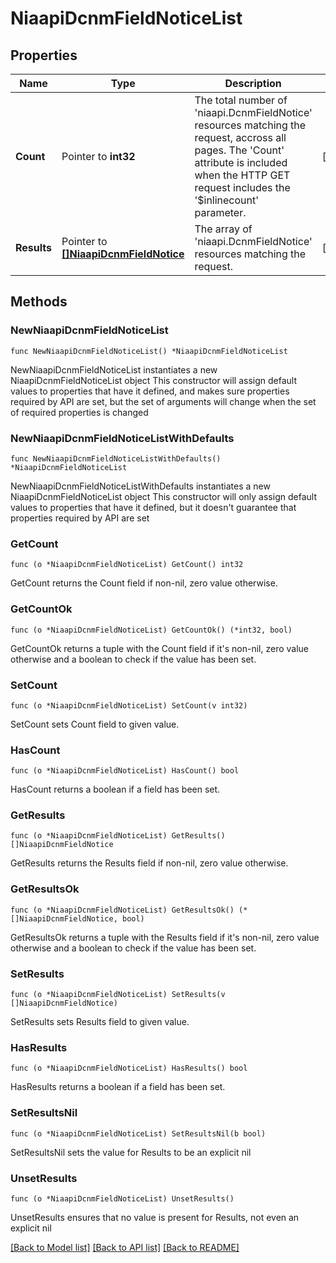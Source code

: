 # NiaapiDcnmFieldNoticeList

## Properties

Name | Type | Description | Notes
------------ | ------------- | ------------- | -------------
**Count** | Pointer to **int32** | The total number of &#39;niaapi.DcnmFieldNotice&#39; resources matching the request, accross all pages. The &#39;Count&#39; attribute is included when the HTTP GET request includes the &#39;$inlinecount&#39; parameter. | [optional] 
**Results** | Pointer to [**[]NiaapiDcnmFieldNotice**](niaapi.DcnmFieldNotice.md) | The array of &#39;niaapi.DcnmFieldNotice&#39; resources matching the request. | [optional] 

## Methods

### NewNiaapiDcnmFieldNoticeList

`func NewNiaapiDcnmFieldNoticeList() *NiaapiDcnmFieldNoticeList`

NewNiaapiDcnmFieldNoticeList instantiates a new NiaapiDcnmFieldNoticeList object
This constructor will assign default values to properties that have it defined,
and makes sure properties required by API are set, but the set of arguments
will change when the set of required properties is changed

### NewNiaapiDcnmFieldNoticeListWithDefaults

`func NewNiaapiDcnmFieldNoticeListWithDefaults() *NiaapiDcnmFieldNoticeList`

NewNiaapiDcnmFieldNoticeListWithDefaults instantiates a new NiaapiDcnmFieldNoticeList object
This constructor will only assign default values to properties that have it defined,
but it doesn't guarantee that properties required by API are set

### GetCount

`func (o *NiaapiDcnmFieldNoticeList) GetCount() int32`

GetCount returns the Count field if non-nil, zero value otherwise.

### GetCountOk

`func (o *NiaapiDcnmFieldNoticeList) GetCountOk() (*int32, bool)`

GetCountOk returns a tuple with the Count field if it's non-nil, zero value otherwise
and a boolean to check if the value has been set.

### SetCount

`func (o *NiaapiDcnmFieldNoticeList) SetCount(v int32)`

SetCount sets Count field to given value.

### HasCount

`func (o *NiaapiDcnmFieldNoticeList) HasCount() bool`

HasCount returns a boolean if a field has been set.

### GetResults

`func (o *NiaapiDcnmFieldNoticeList) GetResults() []NiaapiDcnmFieldNotice`

GetResults returns the Results field if non-nil, zero value otherwise.

### GetResultsOk

`func (o *NiaapiDcnmFieldNoticeList) GetResultsOk() (*[]NiaapiDcnmFieldNotice, bool)`

GetResultsOk returns a tuple with the Results field if it's non-nil, zero value otherwise
and a boolean to check if the value has been set.

### SetResults

`func (o *NiaapiDcnmFieldNoticeList) SetResults(v []NiaapiDcnmFieldNotice)`

SetResults sets Results field to given value.

### HasResults

`func (o *NiaapiDcnmFieldNoticeList) HasResults() bool`

HasResults returns a boolean if a field has been set.

### SetResultsNil

`func (o *NiaapiDcnmFieldNoticeList) SetResultsNil(b bool)`

 SetResultsNil sets the value for Results to be an explicit nil

### UnsetResults
`func (o *NiaapiDcnmFieldNoticeList) UnsetResults()`

UnsetResults ensures that no value is present for Results, not even an explicit nil

[[Back to Model list]](../README.md#documentation-for-models) [[Back to API list]](../README.md#documentation-for-api-endpoints) [[Back to README]](../README.md)


